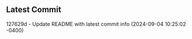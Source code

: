 
## Latest Commit
127629d - Update README with latest commit info (2024-09-04 10:25:02 -0400) <Yunxi-Zhou>

